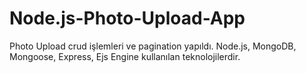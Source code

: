 ﻿# Node.js-Photo-Upload-App
Photo Upload crud işlemleri ve pagination yapıldı. Node.js, MongoDB, Mongoose, Express, Ejs Engine kullanılan teknolojilerdir.

